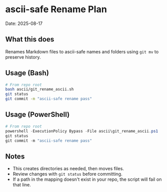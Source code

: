 # ascii-safe Rename Plan
Date: 2025-08-17

## What this does
Renames Markdown files to ascii-safe names and folders using `git mv` to preserve history.

## Usage (Bash)
```bash
# From repo root
bash ascii/git_rename_ascii.sh
git status
git commit -m "ascii-safe rename pass"
```

## Usage (PowerShell)
```powershell
# From repo root
powershell -ExecutionPolicy Bypass -File ascii\git_rename_ascii.ps1
git status
git commit -m "ascii-safe rename pass"
```

## Notes
- This creates directories as needed, then moves files.
- Review changes with `git status` before committing.
- If a path in the mapping doesn't exist in your repo, the script will fail on that line.
